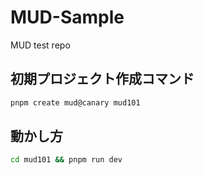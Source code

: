 # MUD-Sample
MUD   test repo

## 初期プロジェクト作成コマンド

```bash
pnpm create mud@canary mud101
```

## 動かし方

```bash
cd mud101 && pnpm run dev
```